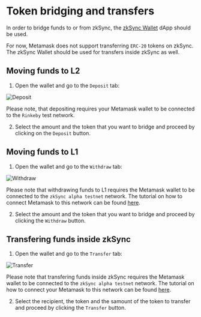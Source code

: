 # Token bridging and transfers

In order to bridge funds to or from zkSync, the [zkSync Wallet](https://zqgai-staging-wallet-v2.zksync.dev/) dApp should be used.

For now, Metamask does not support transferring `ERC-20` tokens on zkSync. The zkSync Wallet should be used for transfers inside zkSync as well.

## Moving funds to L2

  1. Open the wallet and go to the `Deposit` tab:

![Deposit](/deposit-1.png)

Please note, that depositing requires your Metamask wallet to be connected to the `Rinkeby` test network.

  2. Select the amount and the token that you want to bridge and proceed by clicking on the `Deposit` button.

## Moving funds to L1

  1. Open the wallet and go to the `Withdraw` tab:

![Withdraw](/withdraw-1.png)

Please note that withdrawing funds to L1 requires the Metamask wallet to be connected to the `zkSync alpha testnet` network. The tutorial on how to connect Metamask to this network can be found [here](./connecting-to-metamask.md).

  2. Select the amount and the token that you want to bridge and proceed by clicking the `Withdraw` button.

## Transfering funds inside zkSync

  1. Open the wallet and go to the `Transfer` tab:

![Transfer](/transfer-1.png)

Please note that transfering funds inside zkSync requires the Metamask wallet to be connected to the `zkSync alpha testnet` network. The tutorial on how to connect your Metamask to this network can be found [here](./connecting-to-metamask.md).

  2. Select the recipient, the token and the samount of the token to transfer and proceed by clicking the `Transfer` button.

